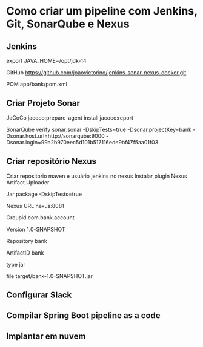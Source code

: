 # Como criar um pipeline com Jenkins, Git, SonarQube e Nexus

## Jenkins
export JAVA_HOME=/opt/jdk-14

GitHub
https://github.com/joaovictorino/jenkins-sonar-nexus-docker.git

POM
app/bank/pom.xml

## Criar Projeto Sonar
JaCoCo
jacoco:prepare-agent install jacoco:report

SonarQube
verify sonar:sonar -DskipTests=true -Dsonar.projectKey=bank -Dsonar.host.url=http://sonarqube:9000 -Dsonar.login=99a2b970eec5d101b517116ede9bf47f5aa01f03

## Criar repositório Nexus
Criar repositorio maven e usuário jenkins no nexus
Instalar plugin Nexus Artifact Uploader

Jar
package -DskipTests=true

Nexus
URL
nexus:8081

Groupid
com.bank.account

Version
1.0-SNAPSHOT

Repository
bank

ArtifactID
bank

type
jar

file 
target/bank-1.0-SNAPSHOT.jar

## Configurar Slack

## Compilar Spring Boot pipeline as a code

## Implantar em nuvem